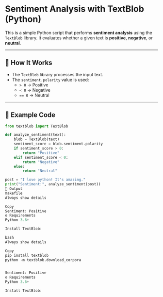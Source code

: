 
# Sentiment Analysis with TextBlob (Python)

This is a simple Python script that performs **sentiment analysis** using the `TextBlob` library. It evaluates whether a given text is **positive**, **negative**, or **neutral**.

---

## 🧠 How It Works

- The `TextBlob` library processes the input text.
- The `sentiment.polarity` value is used:
  - `> 0` → Positive
  - `< 0` → Negative
  - `== 0` → Neutral

---

## 📄 Example Code

```python
from textblob import TextBlob

def analyze_sentiment(text):
    blob = TextBlob(text)
    sentiment_score = blob.sentiment.polarity
    if sentiment_score > 0:
        return "Positive"
    elif sentiment_score < 0:
        return "Negative"
    else:
        return "Neutral"

post = "I love python! It's amazing."
print("Sentiment:", analyze_sentiment(post))
🧪 Output
makefile
Always show details

Copy
Sentiment: Positive
⚙️ Requirements
Python 3.6+

Install TextBlob:

bash
Always show details

Copy
pip install textblob
python -m textblob.download_corpora


Sentiment: Positive
⚙️ Requirements
Python 3.6+

Install TextBlob:

